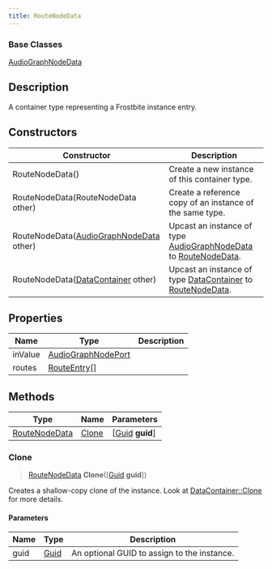 ```yaml
---
title: RouteNodeData
---
```

### Base Classes

[AudioGraphNodeData](AudioGraphNodeData)

## Description

A container type representing a Frostbite instance entry.

## Constructors

| Constructor                                                              | Description                                                                                                       |
| ------------------------------------------------------------------------ | ----------------------------------------------------------------------------------------------------------------- |
| RouteNodeData()                                                          | Create a new instance of this container type.                                                                     |
| RouteNodeData(RouteNodeData other)                                       | Create a reference copy of an instance of the same type.                                                          |
| RouteNodeData([AudioGraphNodeData](AudioGraphNodeData) other)            | Upcast an instance of type [AudioGraphNodeData](AudioGraphNodeData) to [RouteNodeData](RouteNodeData).            |
| RouteNodeData([DataContainer](/vext/ref/shared/class/datacontainer) other) | Upcast an instance of type [DataContainer](/vext/ref/shared/class/datacontainer) to [RouteNodeData](RouteNodeData). |

## Properties

| Name    | Type                                     | Description |
| ------- | ---------------------------------------- | ----------- |
| inValue | [AudioGraphNodePort](AudioGraphNodePort) |             |
| routes  | [RouteEntry](RouteEntry)\[\]             |             |

## Methods

| Type                           | Name            | Parameters                                     |
| ------------------------------ | --------------- | ---------------------------------------------- |
| [RouteNodeData](RouteNodeData) | [Clone](#clone) | \[[Guid](/vext/ref/shared/class/guid) **guid**\] |

### Clone

> [RouteNodeData](RouteNodeData) **Clone**(\[[Guid](/vext/ref/shared/class/guid) **guid**\])

Creates a shallow-copy clone of the instance. Look at [DataContainer::Clone](/vext/ref/shared/class/datacontainer#clone) for more details.

#### Parameters

| Name | Type         | Description                                 |
| ---- | ------------ | ------------------------------------------- |
| guid | [Guid](Guid) | An optional GUID to assign to the instance. |
